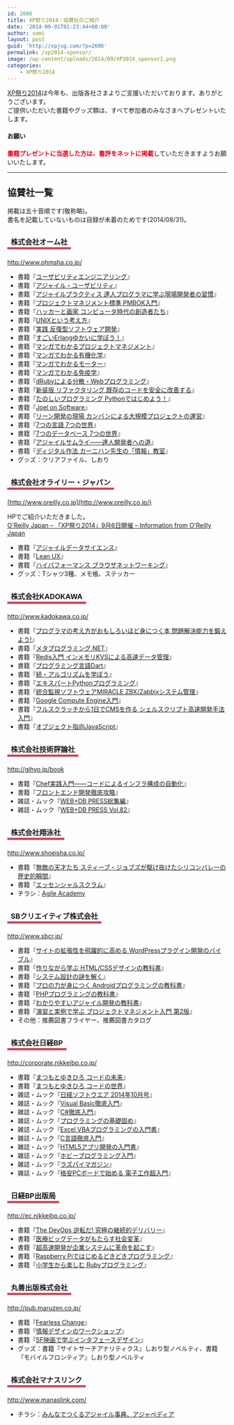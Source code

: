 ```yaml
---
id: 2606
title: XP祭り2014：協賛社のご紹介
date: '2014-09-01T01:23:44+00:00'
author: semi
layout: post
guid: 'http://xpjug.com/?p=2606'
permalink: /xp2014-sponsor/
image: /wp-content/uploads/2014/09/XP2014_sponsor1.png
categories:
    - XP祭り2014
---
```


[XP祭り2014](http://xpjug.com/xp2014/)は今年も、出版各社さまよりご支援いただいております。ありがとうございます。  
ご提供いただいた書籍やグッズ類は、すべて参加者のみなさまへプレゼントいたします。

#### <span style="line-height:1.5;">お願い</span>

<span style="color:#E7001D; font-weight: bold;">書籍プレゼントに当選した方は、書評をネットに掲載</span>していただきますようお願いいたします。

---

## 協賛社一覧

掲載は五十音順です(敬称略)。  
書名を記載していないものは目録が未着のためです(2014/08/31)。

### <span style="margin:0 0 10px 0; padding:2px 8px; border-width:0 0 5px 0; border-color:#C6485B; border-style:solid; line-height:2.5;">株式会社オーム社</span>

<http://www.ohmsha.co.jp/>

- 書籍『[ユーザビリティエンジニアリング](http://shop.ohmsha.co.jp/shop/shopdetail.html?brandcode=000000000532)』
- 書籍『[アジャイル・ユーザビリティ](http://shop.ohmsha.co.jp/shop/shopdetail.html?brandcode=000000001557)』
- 書籍『[アジャイルプラクティス 達人プログラマに学ぶ現場開発者の習慣](http://shop.ohmsha.co.jp/shop/shopdetail.html?brandcode=000000001769)』
- 書籍『[プロジェクトマネジメント標準 PMBOK入門](http://shop.ohmsha.co.jp/shop/shopdetail.html?brandcode=000000002021)』
- 書籍『[ハッカーと画家 コンピュータ時代の創造者たち](http://shop.ohmsha.co.jp/shop/shopdetail.html?brandcode=000000001697)』
- 書籍『[UNIXという考え方](http://shop.ohmsha.co.jp/shop/shopdetail.html?brandcode=000000000309)』
- 書籍『[実践 反復型ソフトウェア開発](http://shop.ohmsha.co.jp/shop/shopdetail.html?brandcode=000000001938)』
- 書籍『[すごいErlangゆかいに学ぼう！](http://shop.ohmsha.co.jp/shop/shopdetail.html?brandcode=000000003873)』
- 書籍『[マンガでわかるプロジェクトマネジメント](http://shop.ohmsha.co.jp/shop/shopdetail.html?brandcode=000000001899)』
- 書籍『[マンガでわかる有機化学](http://shop.ohmsha.co.jp/shop/shopdetail.html?brandcode=000000003542)』
- 書籍『[マンガでわかるモーター](http://shop.ohmsha.co.jp/shop/shopdetail.html?brandcode=000000003836)』
- 書籍『[マンガでわかる免疫学](http://shop.ohmsha.co.jp/shop/shopdetail.html?brandcode=000000003856)』
- 書籍『[dRubyによる分散・Webプログラミング](http://shop.ohmsha.co.jp/shop/shopdetail.html?brandcode=000000001706)』
- 書籍『[新装版 リファクタリング 既存のコードを安全に改善する](http://shop.ohmsha.co.jp/shop/shopdetail.html?brandcode=000000003881)』
- 書籍『[たのしいプログラミング Pythonではじめよう！](http://shop.ohmsha.co.jp/shop/shopdetail.html?brandcode=000000001977)』
- 書籍『[Joel on Software](http://shop.ohmsha.co.jp/shop/shopdetail.html?brandcode=000000001721)』
- 書籍『[リーン開発の現場 カンバンによる大規模プロジェクトの運営](http://shop.ohmsha.co.jp/shop/shopdetail.html?brandcode=000000001965)』
- 書籍『[7つの言語 7つの世界](http://shop.ohmsha.co.jp/shop/shopdetail.html?brandcode=000000001902)』
- 書籍『[7つのデータベース 7つの世界](http://shop.ohmsha.co.jp/shop/shopdetail.html?brandcode=000000003596)』
- 書籍『[アジャイルサムライ――達人開発者への道](http://shop.ohmsha.co.jp/shop/shopdetail.html?brandcode=000000001901)』
- 書籍『[ディジタル作法 カーニハン先生の「情報」教室](http://shop.ohmsha.co.jp/shop/shopdetail.html?brandcode=000000001946)』
- グッズ：クリアファイル、しおり

### <span style="margin:0 0 10px 0; padding:2px 8px; border-width:0 0 5px 0; border-color:#C6485B; border-style:solid; line-height:2.5;">株式会社オライリー・ジャパン</span>

[http://www.oreilly.co.jp](http://www.oreilly.co.jp/)

HPでご紹介いただきました。  
[O'Reilly Japan – 「XP祭り2014」9月6日開催 – Information from O'Reilly Japan](http://www.oreilly.co.jp/sales/2014/07/ann-xp2014.html)

- 書籍『[アジャイルデータサイエンス](http://www.oreilly.co.jp/books/9784873116716/)』
- 書籍『[Lean UX](http://www.oreilly.co.jp/books/9784873116617/)』
- 書籍『[ハイパフォーマンス ブラウザネットワーキング](http://www.oreilly.co.jp/books/9784873116761/)』
- グッズ：Tシャツ3種、メモ帳、ステッカー

### <span style="margin:0 0 10px 0; padding:2px 8px; border-width:0 0 5px 0; border-color:#C6485B; border-style:solid; line-height:2.5;">株式会社KADOKAWA</span>

<http://www.kadokawa.co.jp/>

- 書籍『[プログラマの考え方がおもしろいほど身につく本 問題解決能力を鍛えよう!](http://www.kadokawa.co.jp/product/311735200000/)』
- 書籍『[メタプログラミング.NET](http://www.kadokawa.co.jp/product/201204000183/)』
- 書籍『[Redis入門 インメモリKVSによる高速データ管理](http://www.kadokawa.co.jp/product/311877000000/)』
- 書籍『[プログラミング言語Dart](http://www.kadokawa.co.jp/product/311839900000/)』
- 書籍『[続・アルゴリズムを学ぼう](http://www.kadokawa.co.jp/product/311814300000/)』
- 書籍『[エキスパートPythonプログラミング](http://www.kadokawa.co.jp/product/201005000289/)』
- 書籍『[統合監視ソフトウェアMIRACLE ZBX/Zabbixシステム管理](http://www.kadokawa.co.jp/product/312015500000/)』
- 書籍『[Google Compute Engine入門](http://www.kadokawa.co.jp/product/312069500000/)』
- 書籍『[フルスクラッチから1日でCMSを作る シェルスクリプト高速開発手法入門](http://www.kadokawa.co.jp/product/311946700000/)』
- 書籍『[オブジェクト指向JavaScript](http://www.kadokawa.co.jp/product/201103000867/)』

### <span style="margin:0 0 10px 0; padding:2px 8px; border-width:0 0 5px 0; border-color:#C6485B; border-style:solid; line-height:2.5;">株式会社技術評論社</span>

<http://gihyo.jp/book>

- 書籍『[Chef実践入門――コードによるインフラ構成の自動化](http://gihyo.jp/book/2014/978-4-7741-6500-4)』
- 書籍『[フロントエンド開発徹底攻略](http://gihyo.jp/book/2014/978-4-7741-6614-8)』
- 雑誌・ムック『[WEB+DB PRESS総集編](http://gihyo.jp/magazine/wdpress)』
- 雑誌・ムック『[WEB+DB PRESS Vol.82](http://gihyo.jp/magazine/wdpress/archive/2014/vol82)』

### <span style="margin:0 0 10px 0; padding:2px 8px; border-width:0 0 5px 0; border-color:#C6485B; border-style:solid; line-height:2.5;">株式会社翔泳社</span>

<http://www.shoeisha.co.jp/>

- 書籍『[無敵の天才たち スティーブ・ジョブズが駆け抜けたシリコンバレーの歴史的瞬間](http://www.shoeisha.co.jp/book/detail/9784798138572)』
- 書籍『[エッセンシャルスクラム](http://www.shoeisha.co.jp/book/detail/9784798130507)』
- チラシ：[Agile Academy](http://event.shoeisha.jp/aa/)

### <span style="margin:0 0 10px 0; padding:2px 8px; border-width:0 0 5px 0; border-color:#C6485B; border-style:solid; line-height:2.5;">SBクリエイティブ株式会社</span>

<http://www.sbcr.jp/>

- 書籍『[サイトの拡張性を飛躍的に高める WordPressプラグイン開発のバイブル](http://www.sbcr.jp/products/4797373523.html)』
- 書籍『[作りながら学ぶ HTML/CSSデザインの教科書](http://www.sbcr.jp/products/4797373028.html)』
- 書籍『[システム設計の謎を解く](http://www.sbcr.jp/products/4797358186.html)』
- 書籍『[プロの力が身につく Androidプログラミングの教科書](http://www.sbcr.jp/products/4797372489.html)』
- 書籍『[PHPプログラミングの教科書](http://www.sbcr.jp/products/4797369144.html)』
- 書籍『[わかりやすいアジャイル開発の教科書](http://www.sbcr.jp/products/4797371284.html)』
- 書籍『[演習と実例で学ぶ プロジェクトマネジメント入門 第2版](http://www.sbcr.jp/products/4797367706.html)』
- その他：推薦図書フライヤー、推薦図書カタログ

### <span style="margin:0 0 10px 0; padding:2px 8px; border-width:0 0 5px 0; border-color:#C6485B; border-style:solid; line-height:2.5;">株式会社日経BP</span>

<http://corporate.nikkeibp.co.jp/>

- 書籍『[まつもとゆきひろ コードの未来](http://bpstore.nikkeibp.co.jp/item/books/198370.html)』
- 書籍『[まつもとゆきひろ コードの世界](http://bpstore.nikkeibp.co.jp/item/books/182540.html)』
- 雑誌・ムック『[日経ソフトウエア 2014年10月号](http://itpro.nikkeibp.co.jp/NSW/)』
- 雑誌・ムック『[Visual Basic徹底入門](http://ec.nikkeibp.co.jp/item/books/224740.html)』
- 雑誌・ムック『[C#徹底入門](http://ec.nikkeibp.co.jp/item/books/225470.html)』
- 雑誌・ムック『[プログラミングの基礎固め](http://ec.nikkeibp.co.jp/item/books/227320.html)』
- 雑誌・ムック『[Excel VBAプログラミングの入門書](http://ec.nikkeibp.co.jp/item/books/229050.html)』
- 雑誌・ムック『[C言語徹底入門](http://ec.nikkeibp.co.jp/item/books/230030.html)』
- 雑誌・ムック『[HTML5アプリ開発の入門書](http://ec.nikkeibp.co.jp/item/books/229980.html)』
- 雑誌・ムック『[ホビープログラミング入門](http://ec.nikkeibp.co.jp/item/books/232750.html)』
- 雑誌・ムック『[ラズパイマガジン](http://ec.nikkeibp.co.jp/item/books/231920.html)』
- 雑誌・ムック『[格安PCボードで始める 電子工作超入門](http://ec.nikkeibp.co.jp/item/books/226450.html)』

### <span style="margin:0 0 10px 0; padding:2px 8px; border-width:0 0 5px 0; border-color:#C6485B; border-style:solid; line-height:2.5;">日経BP出版局</span>

<http://ec.nikkeibp.co.jp/>

- 書籍『[The DevOps 逆転だ! 究極の継続的デリバリー](http://ec.nikkeibp.co.jp/item/books/P85350.html)』
- 書籍『[医療ビッグデータがもたらす社会変革](http://ec.nikkeibp.co.jp/item/books/P96280.html)』
- 書籍『[超高速開発が企業システムに革命を起こす](http://ec.nikkeibp.co.jp/item/books/P96270.html)』
- 書籍『[Raspberry Piではじめるどきどきプログラミング](http://ec.nikkeibp.co.jp/item/books/B24700.html)』
- 書籍『[小学生から楽しむ Rubyプログラミング](http://ec.nikkeibp.co.jp/item/books/B26200.html)』

### <span style="margin:0 0 10px 0; padding:2px 8px; border-width:0 0 5px 0; border-color:#C6485B; border-style:solid; line-height:2.5;">丸善出版株式会社</span>

<http://pub.maruzen.co.jp/>

- 書籍『[Fearless Change](http://pub.maruzen.co.jp/book_magazine/book_data/search/9784621087862.html)』
- 書籍『[情報デザインのワークショップ](http://pub.maruzen.co.jp/book_magazine/book_data/search/9784621088371.html)』
- 書籍『[SF映画で学ぶインタフェースデザイン](http://pub.maruzen.co.jp/book_magazine/book_data/search/9784621088364.html)』
- グッズ：書籍『サイトサーチアナリティクス』しおり型ノベルティ、書籍『モバイルフロンティア』しおり型ノベルティ

### <span style="margin:0 0 10px 0; padding:2px 8px; border-width:0 0 5px 0; border-color:#C6485B; border-style:solid; line-height:2.5;">株式会社マナスリンク</span>

<http://www.manaslink.com/>

- チラシ：[みんなでつくるアジャイル事典、アジャペディア](http://agilepedia.manaslink.com/)